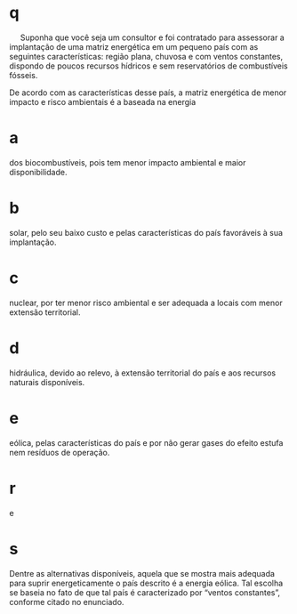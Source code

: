 # q
     Suponha que você seja um consultor e foi contratado para assessorar a implantação de uma matriz energética em um pequeno país com as seguintes características: região plana, chuvosa e com ventos constantes, dispondo de poucos recursos hídricos e sem reservatórios de combustíveis fósseis.

De acordo com as características desse país, a matriz energética de menor impacto e risco ambientais é a baseada na energia

# a
dos biocombustíveis, pois tem menor impacto ambiental e maior disponibilidade.

# b
solar, pelo seu baixo custo e pelas características do país favoráveis à sua implantação.

# c
nuclear, por ter menor risco ambiental e ser adequada a locais com menor extensão territorial.

# d
hidráulica, devido ao relevo, à extensão territorial do país e aos recursos naturais disponíveis.

# e
eólica, pelas características do país e por não gerar gases do efeito estufa nem resíduos de operação.

# r
e

# s
Dentre as alternativas disponíveis, aquela que se mostra mais adequada para suprir energeticamente o país descrito é a energia eólica. Tal escolha se baseia no fato de que tal país é caracterizado por “ventos constantes”, conforme citado no enunciado.
